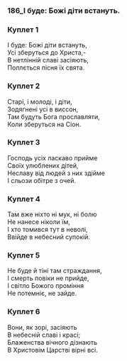 ### 186_І буде: Божі діти встануть.
### Куплет 1
І буде: Божі діти встануть, <br/>Усі зберуться до Христа,-<br/>В нетлінній славі засіяють,<br/>Поллється пісня їх свята.
### Куплет 2
Старі, і молоді, і діти, <br/>Зодягнені усі в виссон,<br/>Там будуть Бога прославляти,<br/>Коли зберуться на Сіон.
### Куплет 3
Господь усіх ласкаво прийме<br/>Своїх улюблених дітей,<br/>Неславу від людей з них здійме<br/>І сльози обітре з очей.
### Куплет 4
Там вже ніхто ні мук, ні болю<br/>Не нанесе ніколи їм,<br/>І хто томився тут в неволі,<br/>Ввійде в небесний супокій.
### Куплет 5
Не буде й тіні там страждання,<br/>І смерть повіки не прийде,<br/>І світло Божого проміння<br/>Не потемніє, не зайде.
### Куплет 6
Вони, як зорі, засіяють<br/>В небесній славі і красі;<br/>Блаженства вічного дізнають<br/>В Христовім Царстві вірні всі.

